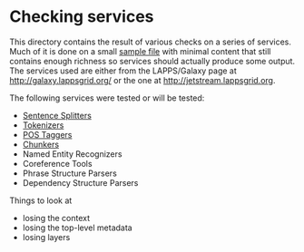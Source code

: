# Checking services

This directory contains the result of various checks on a series of services. Much of it is done on a small [sample file](karen-flies.txt) with minimal content that still contains enough richness so services should actually produce some output. The services used are either from the LAPPS/Galaxy page at http://galaxy.lappsgrid.org/ or the one at http://jetstream.lappsgrid.org.

The following services were tested or will be tested:

- [Sentence Splitters](splitters/index.md)
- [Tokenizers](tokenizers/index.md)
- [POS Taggers](taggers/index.md)
- [Chunkers](chunkers/index.md)
- Named Entity Recognizers
- Coreference Tools
- Phrase Structure Parsers
- Dependency Structure Parsers

Things to look at

- losing the context
- losing the top-level metadata
- losing layers
